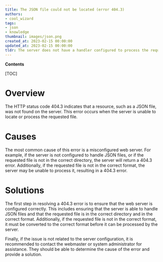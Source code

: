 ```yaml
---
title: The JSON file could not be located (error 404.3)
authors:
- cool_wizard
tags:
- json
- knowledge
thumbnail: images/json.png
created_at: 2023-02-15 00:00:00
updated_at: 2023-02-15 00:00:00
tldr: The server does not have a handler configured to process the request for a JSON file.
---
```


**Contents**

[TOC]

# Overview
The HTTP status code 404.3 indicates that a resource, such as a JSON file, was not found on the server. This error occurs when the server is unable to locate or process the requested file.

# Causes
The most common cause of this error is a misconfigured web server. For example, if the server is not configured to handle JSON files, or if the requested file is not in the correct directory, the server will return a 404.3 error. Additionally, if the requested file is not in the correct format, the server may be unable to process it, resulting in a 404.3 error.

# Solutions
The first step in resolving a 404.3 error is to ensure that the web server is configured correctly. This includes ensuring that the server is able to handle JSON files and that the requested file is in the correct directory and in the correct format. Additionally, if the requested file is not in the correct format, it must be converted to the correct format before it can be processed by the server.

Finally, if the issue is not related to the server configuration, it is recommended to contact the webmaster or system administrator for assistance. They should be able to determine the cause of the error and provide a solution.
